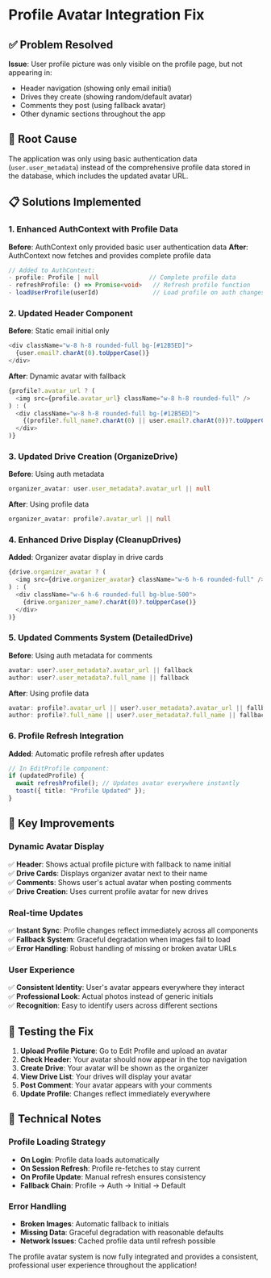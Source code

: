 # Profile Avatar Integration Fix

## ✅ Problem Resolved

**Issue**: User profile picture was only visible on the profile page, but not appearing in:
- Header navigation (showing only email initial)
- Drives they create (showing random/default avatar)
- Comments they post (using fallback avatar)
- Other dynamic sections throughout the app

## 🔧 Root Cause

The application was only using basic authentication data (`user.user_metadata`) instead of the comprehensive profile data stored in the database, which includes the updated avatar URL.

## 📋 Solutions Implemented

### 1. **Enhanced AuthContext with Profile Data**

**Before**: AuthContext only provided basic user authentication data
**After**: AuthContext now fetches and provides complete profile data

```typescript
// Added to AuthContext:
- profile: Profile | null              // Complete profile data
- refreshProfile: () => Promise<void>   // Refresh profile function
- loadUserProfile(userId)               // Load profile on auth changes
```

### 2. **Updated Header Component**

**Before**: Static email initial only
```typescript
<div className="w-8 h-8 rounded-full bg-[#12B5ED]">
  {user.email?.charAt(0).toUpperCase()}
</div>
```

**After**: Dynamic avatar with fallback
```typescript
{profile?.avatar_url ? (
  <img src={profile.avatar_url} className="w-8 h-8 rounded-full" />
) : (
  <div className="w-8 h-8 rounded-full bg-[#12B5ED]">
    {(profile?.full_name?.charAt(0) || user.email?.charAt(0))?.toUpperCase()}
  </div>
)}
```

### 3. **Updated Drive Creation (OrganizeDrive)**

**Before**: Using auth metadata
```typescript
organizer_avatar: user.user_metadata?.avatar_url || null
```

**After**: Using profile data
```typescript
organizer_avatar: profile?.avatar_url || null
```

### 4. **Enhanced Drive Display (CleanupDrives)**

**Added**: Organizer avatar display in drive cards
```typescript
{drive.organizer_avatar ? (
  <img src={drive.organizer_avatar} className="w-6 h-6 rounded-full" />
) : (
  <div className="w-6 h-6 rounded-full bg-blue-500">
    {drive.organizer_name?.charAt(0)?.toUpperCase()}
  </div>
)}
```

### 5. **Updated Comments System (DetailedDrive)**

**Before**: Using auth metadata for comments
```typescript
avatar: user?.user_metadata?.avatar_url || fallback
author: user?.user_metadata?.full_name || fallback
```

**After**: Using profile data
```typescript
avatar: profile?.avatar_url || user?.user_metadata?.avatar_url || fallback
author: profile?.full_name || user?.user_metadata?.full_name || fallback
```

### 6. **Profile Refresh Integration**

**Added**: Automatic profile refresh after updates
```typescript
// In EditProfile component:
if (updatedProfile) {
  await refreshProfile(); // Updates avatar everywhere instantly
  toast({ title: "Profile Updated" });
}
```

## 🎯 Key Improvements

### Dynamic Avatar Display
✅ **Header**: Shows actual profile picture with fallback to name initial  
✅ **Drive Cards**: Displays organizer avatar next to their name  
✅ **Comments**: Shows user's actual avatar when posting comments  
✅ **Drive Creation**: Uses current profile avatar for new drives  

### Real-time Updates
✅ **Instant Sync**: Profile changes reflect immediately across all components  
✅ **Fallback System**: Graceful degradation when images fail to load  
✅ **Error Handling**: Robust handling of missing or broken avatar URLs  

### User Experience
✅ **Consistent Identity**: User's avatar appears everywhere they interact  
✅ **Professional Look**: Actual photos instead of generic initials  
✅ **Recognition**: Easy to identify users across different sections  

## 🚀 Testing the Fix

1. **Upload Profile Picture**: Go to Edit Profile and upload an avatar
2. **Check Header**: Your avatar should now appear in the top navigation
3. **Create Drive**: Your avatar will be shown as the organizer
4. **View Drive List**: Your drives will display your avatar
5. **Post Comment**: Your avatar appears with your comments
6. **Update Profile**: Changes reflect immediately everywhere

## 📝 Technical Notes

### Profile Loading Strategy
- **On Login**: Profile data loads automatically
- **On Session Refresh**: Profile re-fetches to stay current
- **On Profile Update**: Manual refresh ensures consistency
- **Fallback Chain**: Profile → Auth → Initial → Default

### Error Handling
- **Broken Images**: Automatic fallback to initials
- **Missing Data**: Graceful degradation with reasonable defaults
- **Network Issues**: Cached profile data until refresh possible

The profile avatar system is now fully integrated and provides a consistent, professional user experience throughout the application!
